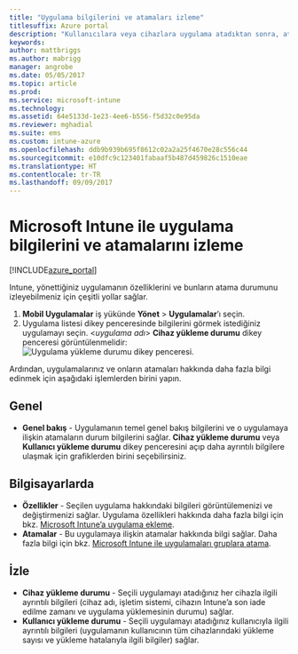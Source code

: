```yaml
---
title: "Uygulama bilgilerini ve atamaları izleme"
titlesuffix: Azure portal
description: "Kullanıcılara veya cihazlara uygulama atadıktan sonra, atamanın durumunu izlemenize yardımcı olması için bu bilgileri kullanın.\""
keywords: 
author: mattbriggs
ms.author: mabrigg
manager: angrobe
ms.date: 05/05/2017
ms.topic: article
ms.prod: 
ms.service: microsoft-intune
ms.technology: 
ms.assetid: 64e5133d-1e23-4ee6-b556-f5d32c0e95da
ms.reviewer: mghadial
ms.suite: ems
ms.custom: intune-azure
ms.openlocfilehash: ddb9b939b695f8612c02a2a25f4670e28c556c44
ms.sourcegitcommit: e10dfc9c123401fabaaf5b487d459826c1510eae
ms.translationtype: HT
ms.contentlocale: tr-TR
ms.lasthandoff: 09/09/2017
---
```

# <a name="how-to-monitor-app-information-and-assignments-with-microsoft-intune"></a>Microsoft Intune ile uygulama bilgilerini ve atamalarını izleme

[!INCLUDE[azure_portal](./includes/azure_portal.md)]

Intune, yönettiğiniz uygulamanın özelliklerini ve bunların atama durumunu izleyebilmeniz için çeşitli yollar sağlar.

1. **Mobil Uygulamalar** iş yükünde **Yönet** > **Uygulamalar**’ı seçin.
2. Uygulama listesi dikey penceresinde bilgilerini görmek istediğiniz uygulamayı seçin. <*uygulama adı*> **Cihaz yükleme durumu** dikey penceresi görüntülenmelidir: ![Uygulama yükleme durumu dikey penceresi.](./media/monitor-apps.png)

Ardından, uygulamalarınız ve onların atamaları hakkında daha fazla bilgi edinmek için aşağıdaki işlemlerden birini yapın.

## <a name="general"></a>Genel

- **Genel bakış** - Uygulamanın temel genel bakış bilgilerini ve o uygulamaya ilişkin atamaların durum bilgilerini sağlar. **Cihaz yükleme durumu** veya **Kullanıcı yükleme durumu** dikey penceresini açıp daha ayrıntılı bilgilere ulaşmak için grafiklerden birini seçebilirsiniz.

## <a name="manage"></a>Bilgisayarlarda

- **Özellikler** - Seçilen uygulama hakkındaki bilgileri görüntülemenizi ve değiştirmenizi sağlar. Uygulama özellikleri hakkında daha fazla bilgi için bkz. [Microsoft Intune’a uygulama ekleme](apps-add.md).
- **Atamalar** - Bu uygulamaya ilişkin atamalar hakkında bilgi sağlar. Daha fazla bilgi için bkz. [Microsoft Intune ile uygulamaları gruplara atama](apps-deploy.md).

## <a name="monitor"></a>İzle

- **Cihaz yükleme durumu** - Seçili uygulamayı atadığınız her cihazla ilgili ayrıntılı bilgileri (cihaz adı, işletim sistemi, cihazın Intune’a son iade edilme zamanı ve uygulama yüklemesinin durumu) sağlar.
- **Kullanıcı yükleme durumu** - Seçili uygulamayı atadığınız kullanıcıyla ilgili ayrıntılı bilgileri (uygulamanın kullanıcının tüm cihazlarındaki yükleme sayısı ve yükleme hatalarıyla ilgili bilgiler) sağlar.